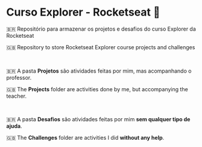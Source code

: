 <h1>
  Curso Explorer - Rocketseat 🚀
</h1>

<p>
  🇧🇷 Repositório para armazenar os projetos e desafios do curso Explorer da Rocketseat <br>
</p>
<p>
  🇬🇧 Repository to store Rocketseat Explorer course projects and challenges
</p>
<br>
<p>
  🇧🇷 A pasta <strong>Projetos</strong> são atividades feitas por mim, mas acompanhando o professor.
</p>
<p>
  🇬🇧 The <strong>Projects</strong> folder are activities done by me, but accompanying the teacher.
</p>
<br>
<p>
  🇧🇷 A pasta <strong>Desafios</strong> são atividades feitas por mim <strong>sem qualquer tipo de ajuda</strong>.
</p>
<p>
  🇬🇧 The <strong>Challenges</strong> folder are activities I did <strong>without any help</strong>.
</p>
